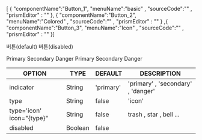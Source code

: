 <!--split:basic-->
[ { "componentName":"Button_1", "menuName":"basic" , "sourceCode":"" , "prismEditor" : "" }, { "componentName":"Button_2", "menuName":"Colored" , "sourceCode":"" , "prismEditor" : "" } ,{ "componentName":"Button_3", "menuName":"Icon" , "sourceCode":"" , "prismEditor" : "" }]

<!--split:Button_1:sourceCode-->

<gt-panel>
  <template #title>Default</template>
  <template #box>
    <gt-button>버튼(default)</gt-button>
    <gt-button :disabled="true">버튼(disabled)</gt-button>
  </template>
</gt-panel>

<!--split:Button_1:prismEditor-->

<gt-button>버튼(default)</gt-button>
<gt-button :disabled="true">버튼(disabled)</gt-button>


<!--split:Button_2:sourceCode-->

<gt-panel>
  <template #title>Colored</template>
  <template #box>
    <gt-button indicator="primary" style="margin-right:10px;">버튼(Primary)</gt-button>
    <gt-button indicator="secondary" style="margin-right:10px;">버튼(Secondary)</gt-button>
    <gt-button indicator="danger" style="margin-right:10px;">버튼(Danger)</gt-button>
    <gt-button indicator="primary" style="margin-right:10px;" :disabled="true">
      버튼(Primary)
    </gt-button>
    <gt-button indicator="secondary" style="margin-right:10px;" :disabled="true">
      버튼(Secondary)
    </gt-button>
    <gt-button indicator="danger" style="margin-right:10px;" :disabled="true">
      버튼(Danger)
    </gt-button>
  </template>
  <template #title>Invert</template>
  <template #box>
    <gt-button indicator="primary" style="margin-right:10px;">버튼(Primary)</gt-button>
    <gt-button indicator="secondary" style="margin-right:10px;">버튼(Secondary)</gt-button>
    <gt-button indicator="danger" style="margin-right:10px;">버튼(Danger)</gt-button>
    <gt-button indicator="primary" style="margin-right:10px;" :disabled="true">
      버튼(Primary)
    </gt-button>
    <gt-button indicator="secondary" style="margin-right:10px;" :disabled="true">
      버튼(Secondary)
    </gt-button>
    <gt-button indicator="danger" style="margin-right:10px;" :disabled="true">
      버튼(Danger)
    </gt-button>
  </template>
</gt-panel>

<!--split:Button_2:prismEditor-->

<gt-button indicator="primary">Primary</gt-button>
<gt-button indicator="secondary">Secondary</gt-button>
<gt-button indicator="danger">Danger</gt-button>
<gt-button indicator="primary" :disabled="true">
  Primary
</gt-button>
<gt-button indicator="secondary" :disabled="true">
  Secondary
</gt-button>
<gt-button indicator="danger" :disabled="true">
  Danger
</gt-button>

<!--split:Button_3:sourceCode-->

<gt-panel>
  <template #title>아이콘 버튼</template>
  <template #box>
    <gt-button type="icon" icon="trash" ></gt-button>
    <gt-button type="icon" icon="check" ></gt-button>
    <gt-button type="icon" icon="heart" ></gt-button>
    <gt-button type="icon" icon="cog" ></gt-button>
    <gt-button type="icon" icon="label" ></gt-button>
    <gt-button type="icon" icon="mail" ></gt-button>
    <gt-button type="icon" icon="memo" ></gt-button>
    <gt-button type="icon" icon="message" ></gt-button>
    <gt-button type="icon" icon="plus" ></gt-button>
    <gt-button type="icon" icon="minus" ></gt-button>
    <gt-button type="icon" icon="bell" ></gt-button>
    <gt-button type="icon" icon="lock" ></gt-button>
    <gt-button type="icon" icon="paperclip" ></gt-button>
    <gt-button type="icon" icon="search" ></gt-button>
    <gt-button type="icon" icon="star" ></gt-button>
    <gt-button type="icon" icon="star-cancel" ></gt-button>
    <gt-button type="icon" icon="user" ></gt-button>
    <gt-button type="icon" icon="print" ></gt-button>
 </template>
</gt-panel>    

<!--split:Button_3:prismEditor-->

<gt-button type="icon" icon="trash" />
<gt-button type="icon" icon="check" />
<gt-button type="icon" icon="heart" />
<gt-button type="icon" icon="cog" />
<gt-button type="icon" icon="label" />
<gt-button type="icon" icon="mail" />
<gt-button type="icon" icon="memo" />
<gt-button type="icon" icon="message" />
<gt-button type="icon" icon="plus" />
<gt-button type="icon" icon="minus" />
<gt-button type="icon" icon="bell" />
<gt-button type="icon" icon="lock" />
<gt-button type="icon" icon="paperclip" />
<gt-button type="icon" icon="search" />
<gt-button type="icon" icon="star" />
<gt-button type="icon" icon="star-cancel" />
<gt-button type="icon" icon="user" />
<gt-button type="icon" icon="print" />

<!--split:props-->

| OPTION | TYPE | DEFAULT | DESCRIPTION |
|--|--|--|----| 
| indicator | String | 'primary' | 'primary' , 'secondary' , 'danger'  |
| type | String | false |'icon' |
| type='icon' icon="{type}" | String | false | trash , star , bell ... |
| disabled | Boolean | false |  |